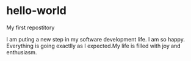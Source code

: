 # hello-world
My first repostitory

I am puting a new step in my software development life. I am so happy. Everything is going exactlly as I expected.My life is filled with joy and enthusiasm.
